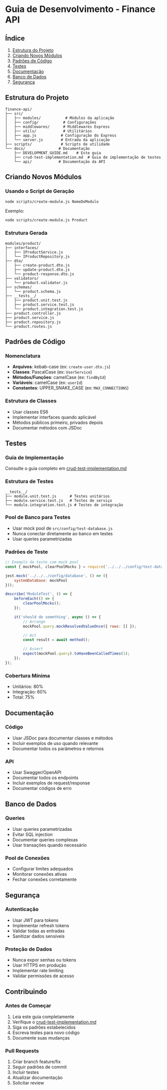 # Guia de Desenvolvimento - Finance API

## Índice
1. [Estrutura do Projeto](#estrutura-do-projeto)
2. [Criando Novos Módulos](#criando-novos-módulos)
3. [Padrões de Código](#padrões-de-código)
4. [Testes](#testes)
5. [Documentação](#documentação)
6. [Banco de Dados](#banco-de-dados)
7. [Segurança](#segurança)

## Estrutura do Projeto

```
finance-api/
├── src/
│   ├── modules/           # Módulos da aplicação
│   ├── config/           # Configurações
│   ├── middlewares/      # Middlewares Express
│   ├── utils/            # Utilitários
│   ├── app.js           # Configuração do Express
│   └── server.js        # Entrada da aplicação
├── scripts/             # Scripts de utilidade
└── docs/               # Documentação
    ├── DEVELOPMENT_GUIDE.md    # Este guia
    ├── crud-test-implementation.md  # Guia de implementação de testes
    └── api/            # Documentação da API
```

## Criando Novos Módulos

### Usando o Script de Geração

```bash
node scripts/create-module.js NomeDoModulo
```

Exemplo:
```bash
node scripts/create-module.js Product
```

### Estrutura Gerada
```
modules/product/
├── interfaces/
│   ├── IProductService.js
│   └── IProductRepository.js
├── dto/
│   ├── create-product.dto.js
│   ├── update-product.dto.js
│   └── product-response.dto.js
├── validators/
│   └── product.validator.js
├── schemas/
│   └── product.schema.js
├── __tests__/
│   ├── product.unit.test.js
│   ├── product.service.test.js
│   └── product.integration.test.js
├── product.controller.js
├── product.service.js
├── product.repository.js
└── product.routes.js
```

## Padrões de Código

### Nomenclatura
- **Arquivos**: kebab-case (ex: `create-user.dto.js`)
- **Classes**: PascalCase (ex: `UserService`)
- **Métodos/Funções**: camelCase (ex: `findById`)
- **Variáveis**: camelCase (ex: `userId`)
- **Constantes**: UPPER_SNAKE_CASE (ex: `MAX_CONNECTIONS`)

### Estrutura de Classes
- Usar classes ES6
- Implementar interfaces quando aplicável
- Métodos públicos primeiro, privados depois
- Documentar métodos com JSDoc

## Testes

### Guia de Implementação
Consulte o guia completo em [crud-test-implementation.md](./crud-test-implementation.md)

### Estrutura de Testes
```
__tests__/
├── module.unit.test.js      # Testes unitários
├── module.service.test.js   # Testes de serviço
└── module.integration.test.js # Testes de integração
```

### Pool de Banco para Testes
- Usar mock pool de `src/config/test-database.js`
- Nunca conectar diretamente ao banco em testes
- Usar queries parametrizadas

### Padrões de Teste
```javascript
// Exemplo de teste com mock pool
const { mockPool, clearPoolMocks } = require('../../../config/test-database');

jest.mock('../../../config/database', () => ({
    systemDatabase: mockPool
}));

describe('ModuleTest', () => {
    beforeEach(() => {
        clearPoolMocks();
    });

    it('should do something', async () => {
        // Arrange
        mockPool.query.mockResolvedValueOnce({ rows: [] });

        // Act
        const result = await method();

        // Assert
        expect(mockPool.query).toHaveBeenCalledTimes(1);
    });
});
```

### Cobertura Mínima
- Unitários: 80%
- Integração: 60%
- Total: 75%

## Documentação

### Código
- Usar JSDoc para documentar classes e métodos
- Incluir exemplos de uso quando relevante
- Documentar todos os parâmetros e retornos

### API
- Usar Swagger/OpenAPI
- Documentar todos os endpoints
- Incluir exemplos de request/response
- Documentar códigos de erro

## Banco de Dados

### Queries
- Usar queries parametrizadas
- Evitar SQL injection
- Documentar queries complexas
- Usar transações quando necessário

### Pool de Conexões
- Configurar limites adequados
- Monitorar conexões ativas
- Fechar conexões corretamente

## Segurança

### Autenticação
- Usar JWT para tokens
- Implementar refresh tokens
- Validar todas as entradas
- Sanitizar dados sensíveis

### Proteção de Dados
- Nunca expor senhas ou tokens
- Usar HTTPS em produção
- Implementar rate limiting
- Validar permissões de acesso

## Contribuindo

### Antes de Começar
1. Leia este guia completamente
2. Verifique o [crud-test-implementation.md](./crud-test-implementation.md)
3. Siga os padrões estabelecidos
4. Escreva testes para novo código
5. Documente suas mudanças

### Pull Requests
1. Criar branch feature/fix
2. Seguir padrões de commit
3. Incluir testes
4. Atualizar documentação
5. Solicitar review
